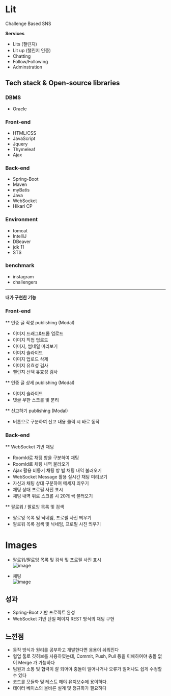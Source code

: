 # Lit
Challenge Based SNS
 
 **Services**
 - Lits (챌린지)
 - Lit up (챌린지 인증)
 - Chatting
 - Follow/Following
 - Adminstration

 ## Tech stack & Open-source libraries
 ### DBMS
 * Oracle
### Front-end
 *  HTML/CSS
 *  JavaScript
 *  Jquery
 *  Thymeleaf
 *  Ajax
### Back-end
 * Spring-Boot
 * Maven
 * myBatis
 * Java
 * WebSocket
 * Hikari CP
 
### Environment  
  *  tomcat
  *  IntelliJ
  *  DBeaver
  *  jdk 11
  *  STS
  
### benchmark
* instagram
* challengers
  
----
**내가 구현한 기능**
### Front-end
** 인증 글 작성 publishing (Modal)
- 이미지 드래그&드롭 업로드
- 이미지 직접 업로드
- 이미지, 썸네일 미리보기
- 이미지 슬라이드
- 이미지 업로드 삭제
- 이미지 유효성 검사
- 챌린지 선택 유효성 검사  

** 인증 글 상세 publishing (Modal)
- 이미지 슬라이드
- 댓글 무한 스크롤 및 분리

** 신고하기 publishing (Modal)
- 버튼으로 구분하여 신고 내용 클릭 시 바로 동작

### Back-end
** WebSocket 기반 채팅
- RoomId로 채팅 방을 구분하여 채팅
- RoomId로 채팅 내역 불러오기
- Ajax 활용 비동기 채팅 방 별 채팅 내역 불러오기
- WebSocket Message 활용 실시간 채팅 미리보기
- 자신과 채팅 상대 구분하여 메세지 띄우기 
- 채팅 상대 프로필 사진 표시
- 채팅 내역 위로 스크롤 시 20개 씩 불러오기

** 팔로워 / 팔로잉 목록 및 검색
- 팔로잉 목록 및 닉네임, 프로필 사진 띄우기
- 팔로워 목록 검색 및 닉네임, 프로필 사진 띄우기

# Images

* 팔로워/팔로잉 목록 및 검색 및 프로필 사진 표시  
![image](https://user-images.githubusercontent.com/93972072/178234598-8bdfde74-2cea-4326-8fc2-b0b8083d559c.png)


* 채팅  
![image](https://user-images.githubusercontent.com/93972072/178234991-f0f3bbd2-ea59-4f61-ae2f-092055060927.png)


**성과**
----
* Spring-Boot 기반 프로젝트 완성
* WebSocket 기반 단일 페이지 REST 방식의 채팅 구현

**느낀점**
----
* 동작 방식과 원리를 공부하고 개발한다면 응용이 쉬워진다
* 협업 툴로 깃허브를 사용하였는데, Commit, Push, Pull 등을 이해하여야 충돌 없이 Merge 가 가능하다
* 팀원과 소통 및 협력이 잘 되어야 충돌이 일어나거나 오류가 일어나도 쉽게 수정할 수 있다
* 코드를 모듈화 및 테스트 해야 유지보수에 용이하다.
* 데이터 베이스의 올바른 설계 및 정규화가 필요하다
